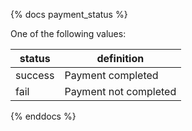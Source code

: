 {% docs payment_status %}
	
One of the following values: 

| status         | definition                                       |
|----------------|--------------------------------------------------|
| success        | Payment completed                                |
| fail           | Payment not completed                            |

{% enddocs %}